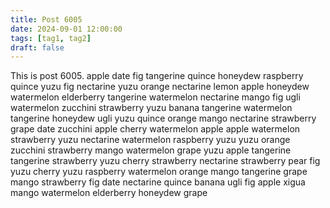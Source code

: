 ```yaml
---
title: Post 6005
date: 2024-09-01 12:00:00
tags: [tag1, tag2]
draft: false
---
```

This is post 6005.
apple
date
fig
tangerine
quince
honeydew
raspberry
quince
yuzu
fig
nectarine
yuzu
orange
nectarine
lemon
apple
honeydew
watermelon
elderberry
tangerine
watermelon
nectarine
mango
fig
ugli
watermelon
zucchini
strawberry
yuzu
banana
tangerine
watermelon
tangerine
honeydew
ugli
yuzu
quince
orange
mango
nectarine
strawberry
grape
date
zucchini
apple
cherry
watermelon
apple
apple
watermelon
strawberry
yuzu
nectarine
watermelon
raspberry
yuzu
yuzu
orange
zucchini
strawberry
mango
watermelon
grape
yuzu
apple
tangerine
tangerine
strawberry
yuzu
cherry
strawberry
nectarine
strawberry
pear
fig
yuzu
cherry
yuzu
raspberry
watermelon
orange
mango
tangerine
grape
mango
strawberry
fig
date
nectarine
quince
banana
ugli
fig
apple
xigua
mango
watermelon
elderberry
honeydew
grape
